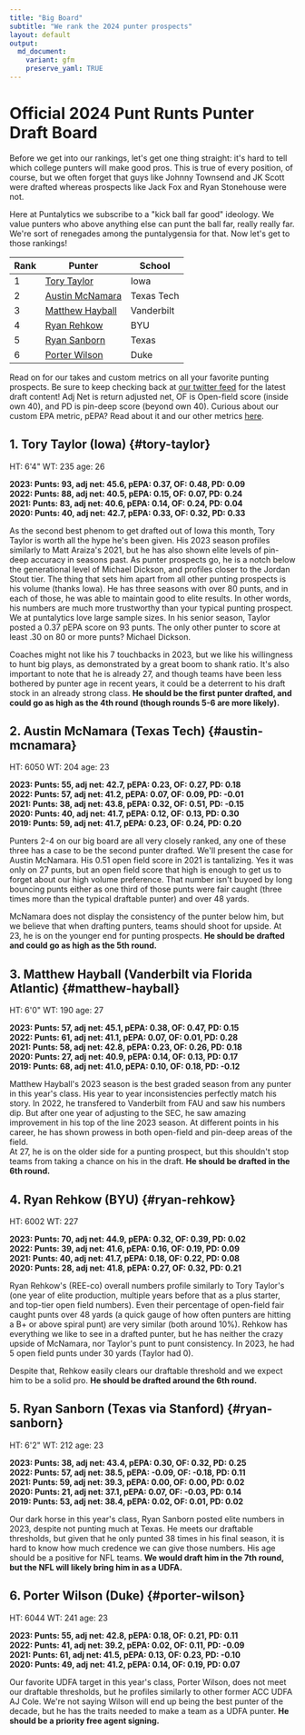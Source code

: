 ```yaml
---
title: "Big Board"
subtitle: "We rank the 2024 punter prospects"
layout: default
output:
  md_document:
    variant: gfm
    preserve_yaml: TRUE
---
```

# Official 2024 Punt Runts Punter Draft Board

Before we get into our rankings, let's get one thing straight: it's hard to tell which college punters will make good pros. This is true of every position, of course, but we often forget that guys like Johnny Townsend and JK Scott were drafted whereas prospects like Jack Fox and Ryan Stonehouse were not. 

Here at Puntalytics we subscribe to a "kick ball far good" ideology. We value punters who above anything else can punt the ball far, really really far. We're sort of renegades among the puntalygensia for that. Now let's get to those rankings!

| Rank | Punter | School |
|--|--|--|
| 1 | [Tory Taylor](#tory-taylor)| Iowa
| 2 | [Austin McNamara](#austin-mcnamara)| Texas Tech 
| 3 | [Matthew Hayball](#matthew-hayball)| Vanderbilt
| 4 | [Ryan Rehkow](#ryan-rehkow)| BYU
| 5 | [Ryan Sanborn](#ryan-sanborn)| Texas
| 6 | [Porter Wilson](#porter-wilson)| Duke
  
Read on for our takes and custom metrics on all your favorite punting prospects. Be sure to keep checking back at [our twitter feed](https://twitter.com/ThePuntRunts) for the latest draft content! Adj Net is return adjusted net, OF is Open-field score (inside own 40), and PD is pin-deep score (beyond own 40). Curious about our custom EPA metric, pEPA? Read about it and our other metrics [here](/metrics.html).
  
## 1. Tory Taylor (Iowa) {#tory-taylor}
HT: 6'4"  WT: 235  age: 26 
  
**2023: Punts: 93, adj net: 45.6, pEPA: 0.37, OF: 0.48, PD: 0.09**   
**2022: Punts: 88, adj net: 40.5, pEPA: 0.15, OF: 0.07, PD: 0.24**  
**2021: Punts: 83, adj net: 40.6, pEPA: 0.14, OF: 0.24, PD: 0.04**  
**2020: Punts: 40, adj net: 42.7, pEPA: 0.33, OF: 0.32, PD: 0.33** 

As the second best phenom to get drafted out of Iowa this month, Tory Taylor is worth all the hype he's been given. His 2023 season profiles similarly to Matt Araiza's 2021, but he has also shown elite levels of pin-deep accuracy in seasons past. As punter prospects go, he is a notch below the generational level of Michael Dickson, and profiles closer to the Jordan Stout tier.  The thing that sets him apart from all other punting prospects is his volume (thanks Iowa). He has three seasons with over 80 punts, and in each of those, he was able to maintain good to elite results. In other words, his numbers are much more trustworthy than your typical punting prospect. We at puntalytics love large sample sizes. In his senior season, Taylor posted a 0.37 pEPA score on 93 punts. The only other punter to score at least .30 on 80 or more punts? Michael Dickson.  

Coaches might not like his 7 touchbacks in 2023, but we like his willingness to hunt big plays, as demonstrated by a great boom to shank ratio. It's also important to note that he is already 27, and though teams have been less bothered by punter age in recent years, it could be a deterrent to his draft stock in an already strong class. **He should be the first punter drafted, and could go as high as the 4th round (though rounds 5-6 are more likely).**


## 2. Austin McNamara (Texas Tech) {#austin-mcnamara}
HT: 6050  WT: 204  age: 23 
  
**2023: Punts: 55, adj net: 42.7, pEPA: 0.23, OF: 0.27, PD: 0.18**   
**2022: Punts: 57, adj net: 41.2, pEPA: 0.07, OF: 0.09, PD: -0.01**  
**2021: Punts: 38, adj net: 43.8, pEPA: 0.32, OF: 0.51, PD: -0.15**  
**2020: Punts: 40, adj net: 41.7, pEPA: 0.12, OF: 0.13, PD: 0.30**  
**2019: Punts: 59, adj net: 41.7, pEPA: 0.23, OF: 0.24, PD: 0.20** 

Punters 2-4 on our big board are all very closely ranked, any one of these three has a case to be the second punter drafted. We'll present the case for Austin McNamara. His 0.51 open field score in 2021 is tantalizing. Yes it was only on 27 punts, but an open field score that high is enough to get us to forget about our high volume preference. That number isn't buyoed by long bouncing punts either as one third of those punts were fair caught (three times more than the typical draftable punter) and over 48 yards.  

McNamara does not display the consistency of the punter below him, but we believe that when drafting punters, teams should shoot for upside. At 23, he is on the younger end for punting prospects. **He should be drafted and could go as high as the 5th round.** 

## 3. Matthew Hayball (Vanderbilt via Florida Atlantic) {#matthew-hayball}
HT: 6'0"  WT: 190  age: 27 
  
**2023: Punts: 57, adj net: 45.1, pEPA: 0.38, OF: 0.47, PD: 0.15**   
**2022: Punts: 61, adj net: 41.1, pEPA: 0.07, OF: 0.01, PD: 0.28**  
**2021: Punts: 58, adj net: 42.8, pEPA: 0.23, OF: 0.26, PD: 0.18**  
**2020: Punts: 27, adj net: 40.9, pEPA: 0.14, OF: 0.13, PD: 0.17**  
**2019: Punts: 68, adj net: 41.0, pEPA: 0.10, OF: 0.18, PD: -0.12**

Matthew Hayball's 2023 season is the best graded season from any punter in this year's class. His year to year inconsistencies perfectly match his story. In 2022, he transfered to Vanderbilt from FAU and saw his numbers dip. But after one year of adjusting to the SEC, he saw amazing improvement in his top of the line 2023 season. At different points in his career, he has shown prowess in both open-field and pin-deep areas of the field.  
At 27, he is on the older side for a punting prospect, but this shouldn't stop teams from taking a chance on his in the draft. **He should be drafted in the 6th round.**

## 4. Ryan Rehkow (BYU) {#ryan-rehkow}
HT: 6002  WT: 227   
  
**2023: Punts: 70, adj net: 44.9, pEPA: 0.32, OF: 0.39, PD: 0.02**   
**2022: Punts: 39, adj net: 41.6, pEPA: 0.16, OF: 0.19, PD: 0.09**  
**2021: Punts: 40, adj net: 41.7, pEPA: 0.18, OF: 0.22, PD: 0.08**  
**2020: Punts: 28, adj net: 41.8, pEPA: 0.27, OF: 0.32, PD: 0.21** 

Ryan Rehkow's (REE-co) overall numbers profile similarly to Tory Taylor's (one year of elite production, multiple years before that as a plus starter, and top-tier open field numbers). Even their percentage of open-field fair caught punts over 48 yards (a quick gauge of how often punters are hitting a B+ or above spiral punt) are very similar (both around 10%). Rehkow has everything we like to see in a drafted punter, but he has neither the crazy upside of McNamara, nor Taylor's punt to punt consistency. In 2023, he had 5 open field punts under 30 yards (Taylor had 0).  

Despite that, Rehkow easily clears our draftable threshold and we expect him to be a solid pro. **He should be drafted around the 6th round.**


## 5. Ryan Sanborn (Texas via Stanford) {#ryan-sanborn}
HT: 6'2"  WT: 212  age: 23 
  
**2023: Punts: 38, adj net: 43.4, pEPA: 0.30, OF: 0.32, PD: 0.25**   
**2022: Punts: 57, adj net: 38.5, pEPA: -0.09, OF: -0.18, PD: 0.11**  
**2021: Punts: 59, adj net: 39.3, pEPA: 0.00, OF: 0.00, PD: 0.02**  
**2020: Punts: 21, adj net: 37.1, pEPA: 0.07, OF: -0.03, PD: 0.14**   
**2019: Punts: 53, adj net: 38.4, pEPA: 0.02, OF: 0.01, PD: 0.02** 

Our dark horse in this year's class, Ryan Sanborn posted elite numbers in 2023, despite not punting much at Texas. He meets our draftable thresholds, but given that he only punted 38 times in his final season, it is hard to know how much credence we can give those numbers. His age should be a positive for NFL teams. **We would draft him in the 7th round, but the NFL will likely bring him in as a UDFA.**

## 6. Porter Wilson (Duke) {#porter-wilson}
HT: 6044  WT: 241  age: 23 
  
**2023: Punts: 55, adj net: 42.8, pEPA: 0.18, OF: 0.21, PD: 0.11**   
**2022: Punts: 41, adj net: 39.2, pEPA: 0.02, OF: 0.11, PD: -0.09**  
**2021: Punts: 61, adj net: 41.5, pEPA: 0.13, OF: 0.23, PD: -0.10**  
**2020: Punts: 49, adj net: 41.2, pEPA: 0.14, OF: 0.19, PD: 0.07** 

Our favorite UDFA target in this year's class, Porter Wilson, does not meet our draftable thresholds, but he profiles similarly to other former ACC UDFA AJ Cole. We're not saying Wilson will end up being the best punter of the decade, but he has the traits needed to make a team as a UDFA punter. **He should be a priority free agent signing.** 



[^1]: Measurements from Dane Brugler's "The Beast" Draft Guide
